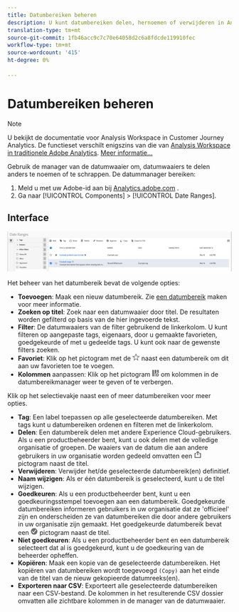 ```yaml
---
title: Datumbereiken beheren
description: U kunt datumbereiken delen, hernoemen of verwijderen in Analysis Workspace.
translation-type: tm+mt
source-git-commit: 1fb46acc9c7c70e64058d2c6a8fdcde119910fec
workflow-type: tm+mt
source-wordcount: '415'
ht-degree: 0%

---
```



# Datumbereiken beheren

>[!NOTE]
>
>U bekijkt de documentatie voor Analysis Workspace in Customer Journey Analytics. De functieset verschilt enigszins van die van [Analysis Workspace in traditionele Adobe Analytics](https://docs.adobe.com/content/help/en/analytics/analyze/analysis-workspace/home.html). [Meer informatie...](/help/getting-started/cja-aa.md)

Gebruik de manager van de datumwaaier om, datumwaaiers te delen anders te noemen of te schrappen. De datummanager bereiken:

1. Meld u met uw Adobe-id aan bij [Analytics.adobe.com](https://analytics.adobe.com) .
1. Ga naar [!UICONTROL Components] > [!UICONTROL Date Ranges].

## Interface

![UI](../assets/date-range-ui.png)

Het beheer van het datumbereik bevat de volgende opties:

* **Toevoegen**: Maak een nieuw datumbereik. Zie [een datumbereik](create.md) maken voor meer informatie.
* **Zoeken op titel**: Zoek naar een datumwaaier door titel. De resultaten worden gefilterd op basis van de hier ingevoerde tekst.
* **Filter**: De datumwaaiers van de filter gebruikend de linkerkolom. U kunt filteren op aangepaste tags, eigenaars, door u gemaakte favorieten, goedgekeurde of met u gedeelde tags. U kunt ook naar de gewenste filters zoeken.
* **Favoriet**: Klik op het pictogram met de ![ster](../assets/star.png) naast een datumbereik om dit aan uw favorieten toe te voegen.
* **Kolommen** aanpassen: Klik op het pictogram ![Kolommen](../assets/columns.png) om kolommen in de datumbereikmanager weer te geven of te verbergen.

Klik op het selectievakje naast een of meer datumbereiken voor meer opties.

* **Tag**: Een label toepassen op alle geselecteerde datumbereiken. Met tags kunt u datumbereiken ordenen en filteren met de linkerkolom.
* **Delen**: Een datumbereik delen met andere Experience Cloud-gebruikers. Als u een productbeheerder bent, kunt u ook delen met de volledige organisatie of groepen. De waaiers van de datum die aan andere gebruikers in uw organisatie worden gedeeld omvatten een ![gedeeld](../assets/shared.png) pictogram naast de titel.
* **Verwijderen**: Verwijder het/de geselecteerde datumbereik(en) definitief.
* **Naam wijzigen**: Als er één datumbereik is geselecteerd, kunt u de titel wijzigen.
* **Goedkeuren**: Als u een productbeheerder bent, kunt u een goedkeuringsstempel toevoegen aan een datumbereik. Goedgekeurde datumbereiken informeren gebruikers in uw organisatie dat ze &#39;officieel&#39; zijn en onderscheiden ze van datumbereiken die door andere gebruikers in uw organisatie zijn gemaakt. Het goedgekeurde datumbereik bevat een ![goedgekeurd](../assets/approved.png) pictogram naast de titel.
* **Niet goedkeuren**: Als u een productbeheerder bent en een datumbereik selecteert dat al is goedgekeurd, kunt u de goedkeuring van de beheerder opheffen.
* **Kopiëren**: Maak een kopie van de geselecteerde datumbereiken. Het kopiëren van datumbereiken wordt toegevoegd `(Copy)` aan het einde van de titel van de nieuw gekopieerde datumreeks(en).
* **Exporteren naar CSV**: Exporteert alle geselecteerde datumbereiken naar een CSV-bestand. De kolommen in het resulterende CSV dossier omvatten alle zichtbare kolommen in de manager van de datumwaaier.
